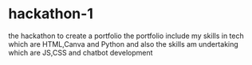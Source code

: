 # hackathon-1
the hackathon to create a portfolio
the portfolio include my skills in tech which are HTML,Canva and Python and also the skills am undertaking which are JS,CSS and chatbot development
